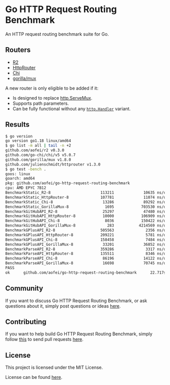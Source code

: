 # Go HTTP Request Routing Benchmark

An HTTP request routing benchmark suite for Go.

## Routers

* [R2](https://github.com/aofei/r2)
* [HttpRouter](https://github.com/julienschmidt/httprouter)
* [Chi](https://github.com/go-chi/chi)
* [gorilla/mux](https://github.com/gorilla/mux)

A new router is only eligible to be added if it:

* Is designed to replace [http.ServeMux](https://pkg.go.dev/net/http#ServeMux).
* Supports path parameters.
* Can be fully functional without any [`http.Handler`](https://pkg.go.dev/net/http#Handler) variant.

## Results

```bash
$ go version
go version go1.18 linux/amd64
$ go list -m all | tail -n +2
github.com/aofei/r2 v0.3.0
github.com/go-chi/chi/v5 v5.0.7
github.com/gorilla/mux v1.8.0
github.com/julienschmidt/httprouter v1.3.0
$ go test -bench .
goos: linux
goarch: amd64
pkg: github.com/aofei/go-http-request-routing-benchmark
cpu: AMD EPYC 7B12
BenchmarkStatic_R2-8                      113211             10635 ns/op               0 B/op          0 allocs/op
BenchmarkStatic_HttpRouter-8              107781             11074 ns/op               0 B/op          0 allocs/op
BenchmarkStatic_Chi-8                      13286             89292 ns/op           70355 B/op        471 allocs/op
BenchmarkStatic_GorillaMux-8                1695            703530 ns/op          158402 B/op       1421 allocs/op
BenchmarkGitHubAPI_R2-8                    25297             47480 ns/op            4417 B/op        184 allocs/op
BenchmarkGitHubAPI_HttpRouter-8            10000            106909 ns/op          101856 B/op        920 allocs/op
BenchmarkGitHubAPI_Chi-8                    8036            150422 ns/op           99036 B/op        663 allocs/op
BenchmarkGitHubAPI_GorillaMux-8              283           4214569 ns/op          281874 B/op       2173 allocs/op
BenchmarkGPlusAPI_R2-8                    505563              2356 ns/op             264 B/op         11 allocs/op
BenchmarkGPlusAPI_HttpRouter-8            209221              5781 ns/op            5832 B/op         55 allocs/op
BenchmarkGPlusAPI_Chi-8                   158458              7484 ns/op            5825 B/op         39 allocs/op
BenchmarkGPlusAPI_GorillaMux-8             33201             36852 ns/op           16533 B/op        128 allocs/op
BenchmarkParseAPI_R2-8                    359286              3317 ns/op             384 B/op         16 allocs/op
BenchmarkParseAPI_HttpRouter-8            135511              8346 ns/op            8192 B/op         80 allocs/op
BenchmarkParseAPI_Chi-8                    86196             14122 ns/op           11651 B/op         78 allocs/op
BenchmarkParseAPI_GorillaMux-8             16698             70745 ns/op           31129 B/op        250 allocs/op
PASS
ok      github.com/aofei/go-http-request-routing-benchmark      22.717s
```

## Community

If you want to discuss Go HTTP Request Routing Benchmark, or ask questions about
it, simply post questions or ideas
[here](https://github.com/aofei/go-http-request-routing-benchmark/issues).

## Contributing

If you want to help build Go HTTP Request Routing Benchmark, simply follow
[this](https://github.com/aofei/go-http-request-routing-benchmark/wiki/Contributing)
to send pull requests
[here](https://github.com/aofei/go-http-request-routing-benchmark/pulls).

## License

This project is licensed under the MIT License.

License can be found [here](LICENSE).
